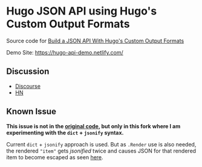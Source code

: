 # Hugo JSON API using Hugo's Custom Output Formats

Source code for [Build a JSON API With Hugo's Custom Output Formats](https://forestry.io/blog/build-a-json-api-with-hugo/)

Demo Site: https://hugo-api-demo.netlify.com/

## Discussion

- [Discourse](https://discourse.gohugo.io/t/build-a-json-api-with-hugos-custom-output-formats/11523/)
- [HN](https://news.ycombinator.com/item?id=16830678)

## Known Issue

**This issue is not in the [original
code](https://github.com/regisphilibert/hugoGetApi), but only in this fork where
I am experimenting with the `dict` + `jsonify` syntax.**

Current `dict` + `jsonify` approach is used. But as `.Render` use is also
needed, the rendered `"item"` gets _jsonified_ twice and causes JSON for that
rendered item to become escaped as seen
[here](https://hugo-api-demo.netlify.com/players/index.json).
